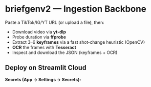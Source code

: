 # briefgenv2 — Ingestion Backbone

Paste a TikTok/IG/YT URL (or upload a file), then:
- Download video via **yt-dlp**
- Probe duration via **ffprobe**
- Extract 3–6 **keyframes** via a fast shot-change heuristic (OpenCV)
- **OCR** the frames with **Tesseract**
- Inspect and download the JSON (keyframes + OCR)

## Deploy on Streamlit Cloud

**Secrets (App → Settings → Secrets):**
